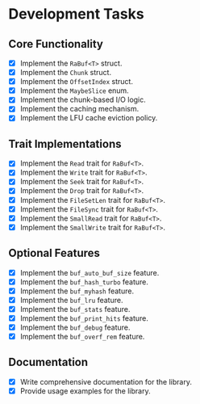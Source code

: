 # Development Tasks

## Core Functionality

- [x] Implement the `RaBuf<T>` struct.
- [x] Implement the `Chunk` struct.
- [x] Implement the `OffsetIndex` struct.
- [x] Implement the `MaybeSlice` enum.
- [x] Implement the chunk-based I/O logic.
- [x] Implement the caching mechanism.
- [x] Implement the LFU cache eviction policy.

## Trait Implementations

- [x] Implement the `Read` trait for `RaBuf<T>`.
- [x] Implement the `Write` trait for `RaBuf<T>`.
- [x] Implement the `Seek` trait for `RaBuf<T>`.
- [x] Implement the `Drop` trait for `RaBuf<T>`.
- [x] Implement the `FileSetLen` trait for `RaBuf<T>`.
- [x] Implement the `FileSync` trait for `RaBuf<T>`.
- [x] Implement the `SmallRead` trait for `RaBuf<T>`.
- [x] Implement the `SmallWrite` trait for `RaBuf<T>`.

## Optional Features

- [x] Implement the `buf_auto_buf_size` feature.
- [x] Implement the `buf_hash_turbo` feature.
- [x] Implement the `buf_myhash` feature.
- [x] Implement the `buf_lru` feature.
- [x] Implement the `buf_stats` feature.
- [x] Implement the `buf_print_hits` feature.
- [x] Implement the `buf_debug` feature.
- [x] Implement the `buf_overf_rem` feature.

## Documentation

- [x] Write comprehensive documentation for the library.
- [x] Provide usage examples for the library.
